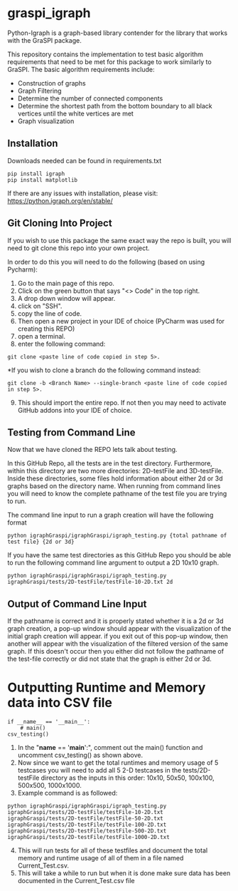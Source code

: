 # graspi_igraph

Python-Igraph is a graph-based library contender for the library that works with the GraSPI package. 

This repository contains the implementation to test basic algorithm requirements that need to be met for this package to work similarly to GraSPI.
The basic algorithm requirements include:
  -  Construction of graphs
  -  Graph Filtering
  -  Determine the number of connected components
  -  Determine the shortest path from the bottom boundary to all black vertices until the white vertices are met
  -  Graph visualization

## Installation
Downloads needed can be found in requirements.txt
```
pip install igraph 
pip install matplotlib
```
  If there are any issues with installation, please visit: https://python.igraph.org/en/stable/

## Git Cloning Into Project 
If you wish to use this package the same exact way the repo is built, you will need to git clone this repo into your own project.

In order to do this you will need to do the following (based on using Pycharm):
1. Go to the main page of this repo.
2. Click on the green button that says "<> Code" in the top right.
3. A drop down window will appear.
4. click on "SSH".
5. copy the line of code.
6. Then open a new project in your IDE of choice (PyCharm was used for creating this REPO)
7. open a terminal.
8. enter the following command: 
```
git clone <paste line of code copied in step 5>.
```
\*If you wish to clone a branch do the following command instead:
```
git clone -b <Branch Name> --single-branch <paste line of code copied in step 5>.

```
9. This should import the entire repo. If not then you may need to activate GitHub addons into your IDE of choice.
## Testing from Command Line
Now that we have cloned the REPO lets talk about testing.

In this GitHub Repo, all the tests are in the test directory. Furthermore, within this directory are two more directories: 2D-testFile and 3D-testFile.
Inside these directories, some files hold information about either 2d or 3d graphs based on the directory name. 
When running from command lines you will need to know the complete pathname of the test file you are trying to run.

The command line input to run a graph creation will have the following format
```
python igraphGraspi/igraphGraspi/igraph_testing.py {total pathname of test file} {2d or 3d}
```
If you have the same test directories as this GitHub Repo you should be able to run the following command line argument to output a 2D 10x10 graph.
```
python igraphGraspi/igraphGraspi/igraph_testing.py igraphGraspi/tests/2D-testFile/testFile-10-2D.txt 2d

```
## Output of Command Line Input

If the pathname is correct and it is properly stated whether it is a 2d or 3d graph creation, a pop-up window should appear with the visualization of the initial graph creation will appear. 
if you exit out of this pop-up window, then another will appear with the visualization of the filtered version of the same graph. 
If this doesn't occur then you either did not follow the pathname of the test-file correctly or did not state that the graph is either 2d or 3d. 
 
# Outputting Runtime and Memory data into CSV file
```
if __name__ == '__main__':
    # main()
csv_testing()
```
1. In the "__name__ == '__main__':", comment out the main() function and uncomment csv_testing() as shown above.
2. Now since we want to get the total runtimes and memory usage of 5 testcases you will need to add all 5 2-D testcases in the tests/2D-testFile directory as the inputs in this order: 10x10, 50x50, 100x100, 500x500, 1000x1000.
3. Example command is as followed: 
```
python igraphGraspi/igraphGraspi/igraph_testing.py igraphGraspi/tests/2D-testFile/testFile-10-2D.txt igraphGraspi/tests/2D-testFile/testFile-50-2D.txt igraphGraspi/tests/2D-testFile/testFile-100-2D.txt igraphGraspi/tests/2D-testFile/testFile-500-2D.txt igraphGraspi/tests/2D-testFile/testFile-1000-2D.txt
```
4. This will run tests for all of these testfiles and document the total memory and runtime usage of all of them in a file named Current_Test.csv.
5. This will take a while to run but when it is done make sure data has been documented in the Current_Test.csv file



